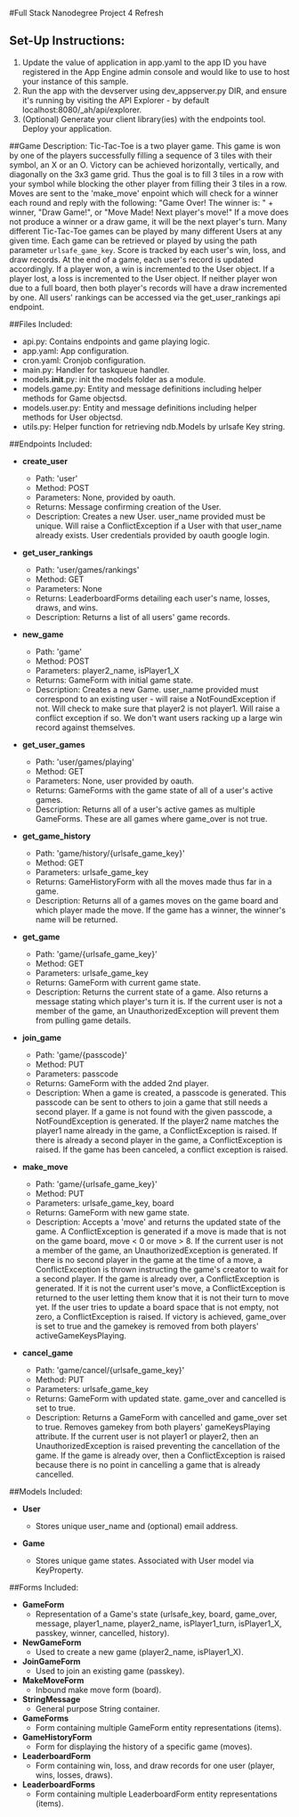 #Full Stack Nanodegree Project 4 Refresh

## Set-Up Instructions:
1.  Update the value of application in app.yaml to the app ID you have registered
 in the App Engine admin console and would like to use to host your instance of this sample.
1.  Run the app with the devserver using dev_appserver.py DIR, and ensure it's
 running by visiting the API Explorer - by default localhost:8080/_ah/api/explorer.
1.  (Optional) Generate your client library(ies) with the endpoints tool.
 Deploy your application.
 
 
 
##Game Description:
Tic-Tac-Toe is a two player game. This game is won by one of the players successfully filling a sequence of 3 tiles with their symbol, an X or an O. Victory can be achieved horizontally, vertically, and diagonally on the 3x3 game grid. Thus the goal is to fill 3 tiles in a row with your symbol while blocking the other player from filling their 3 tiles in a row. Moves are sent to the 'make_move' enpoint which will check for a winner each round and reply with the following:
"Game Over! The winner is: " + winner, "Draw Game!", or "Move Made! Next player's move!" If a move does not produce a winner or a draw game, it will be the next player's turn. Many different Tic-Tac-Toe games can be played by many different Users at any
given time. Each game can be retrieved or played by using the path parameter `urlsafe_game_key`. Score is tracked by each user's win, loss, and draw records. At the end of a game, each user's record is updated accordingly. If a player won, a win is incremented to the User object. If a player lost, a loss is incremented to the User object. If neither player won due to a full board, then both player's records will have a draw incremented by one. All users' rankings can be accessed via the get_user_rankings api endpoint.

##Files Included:
 - api.py: Contains endpoints and game playing logic.
 - app.yaml: App configuration.
 - cron.yaml: Cronjob configuration.
 - main.py: Handler for taskqueue handler.
 - models.__init__.py: init the models folder as a module.
 - models.game.py: Entity and message definitions including helper methods for Game objectsd.
 - models.user.py: Entity and message definitions including helper methods for User objectsd.
 - utils.py: Helper function for retrieving ndb.Models by urlsafe Key string.

##Endpoints Included:
 - **create_user**
    - Path: 'user'
    - Method: POST
    - Parameters: None, provided by oauth.
    - Returns: Message confirming creation of the User.
    - Description: Creates a new User. user_name provided must be unique. Will 
    raise a ConflictException if a User with that user_name already exists. User credentials provided by oauth google login.

 - **get_user_rankings**
    - Path: 'user/games/rankings'
    - Method: GET
    - Parameters: None
    - Returns: LeaderboardForms detailing each user's name, losses, draws, and wins.
    - Description: Returns a list of all users' game records.
    
 - **new_game**
    - Path: 'game'
    - Method: POST
    - Parameters: player2_name, isPlayer1_X
    - Returns: GameForm with initial game state.
    - Description: Creates a new Game. user_name provided must correspond to an
    existing user - will raise a NotFoundException if not. Will check to make sure that player2 is not player1. Will raise a conflict exception if so. We don't want users racking up a large win record against themselves. 

 - **get_user_games**
    - Path: 'user/games/playing'
    - Method: GET
    - Parameters: None, user provided by oauth.
    - Returns: GameForms with the game state of all of a user's active games. 
    - Description: Returns all of a user's active games as multiple GameForms. These are all games where game_over is not true.

 - **get_game_history**
    - Path: 'game/history/{urlsafe_game_key}'
    - Method: GET
    - Parameters: urlsafe_game_key
    - Returns: GameHistoryForm with all the moves made thus far in a game.
    - Description: Returns all of a games moves on the game board and which player made the move. If the game has a winner, the winner's name will be returned.
     
 - **get_game**
    - Path: 'game/{urlsafe_game_key}'
    - Method: GET
    - Parameters: urlsafe_game_key
    - Returns: GameForm with current game state.
    - Description: Returns the current state of a game. Also returns a message stating which player's turn it is. If the current user is not a member of the game, an UnauthorizedException will prevent them from pulling game details.

 - **join_game**
    - Path: 'game/{passcode}'
    - Method: PUT
    - Parameters: passcode
    - Returns: GameForm with the added 2nd player. 
    - Description: When a game is created, a passcode is generated. This passcode can be sent to others to join a game that still needs a second player. If a game is not found with the given passcode, a NotFoundException is generated. If the player2 name matches the player1 name already in the game, a ConflictException is raised. If there is already a second player in the game, a ConflictException is raised. If the game has been canceled, a conflict exception is raised.
    
 - **make_move**
    - Path: 'game/{urlsafe_game_key}'
    - Method: PUT
    - Parameters: urlsafe_game_key, board
    - Returns: GameForm with new game state.
    - Description: Accepts a 'move' and returns the updated state of the game. A ConflictException is generated if a move is made that is not on the game board, move < 0 or move > 8. If the current user is not a member of the game, an UnauthorizedException is generated. If there is no second player in the game at the time of a move, a ConflictException is thrown instructing the game's creator to wait for a second player. If the game is already over, a ConflictException is generated. If it is not the current user's move, a ConflictException is returned to the user letting them know that it is not their turn to move yet. If the user tries to update a board space that is not empty, not zero, a ConflictException is raised. If victory is achieved, game_over is set to true and the gamekey is removed from both players' activeGameKeysPlaying.
    
 - **cancel_game**
    - Path: 'game/cancel/{urlsafe_game_key}'
    - Method: PUT
    - Parameters: urlsafe_game_key
    - Returns: GameForm with updated state. game_over and cancelled is set to true.
    - Description: Returns a GameForm with cancelled and game_over set to true. Removes gamekey from both players' gameKeysPlaying attribute. If the current user is not player1 or player2, then an UnauthorizedException is raised preventing the cancellation of the game. If the game is already over, then a ConflictException is raised because there is no point in cancelling a game that is already cancelled.

##Models Included:
 - **User**
    - Stores unique user_name and (optional) email address.
    
 - **Game**
    - Stores unique game states. Associated with User model via KeyProperty.
    
##Forms Included:
 - **GameForm**
    - Representation of a Game's state (urlsafe_key, board, game_over, message, player1_name, player2_name, isPlayer1_turn, isPlayer1_X, passkey, winner, cancelled, history).
 - **NewGameForm**
    - Used to create a new game (player2_name, isPlayer1_X).
 - **JoinGameForm**
    - Used to join an existing game (passkey).
 - **MakeMoveForm**
    - Inbound make move form (board).
 - **StringMessage**
    - General purpose String container.
 - **GameForms**
    - Form containing multiple GameForm entity representations (items).
 - **GameHistoryForm**
    - Form for displaying the history of a specific game (moves).
 - **LeaderboardForm**
    - Form containing win, loss, and draw records for one user (player, wins, losses, draws).
 - **LeaderboardForms**
    - Form containing multiple LeaderboardForm entity representations (items).